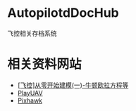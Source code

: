 # AutopilotdDocHub
飞控相关存档系统

# 相关资料网站
 - [[飞控]从零开始建模(一)-牛顿欧拉方程等](https://zinghd.gitee.io/blog/categories/%E9%A3%9E%E6%8E%A7/)
 - [PlayUAV](http://www.playuav.com/explore/is_recommend-1)
 - [Pixhawk](http://pixhawk.org/)